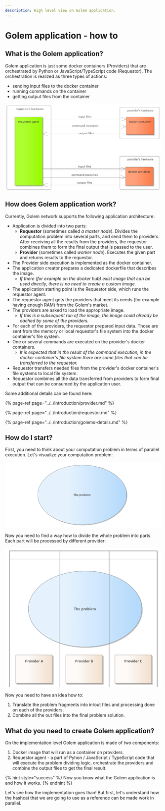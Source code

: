 ```yaml
---
description: High level view on Golem application.
---
```


# Golem application - how to

## What is the Golem application?

Golem application is just some docker containers \(Providers\) that are orchestrated by Python or JavaScript/TypeScript code \(Requestor\). The orchestration is realized as three types of actions: 

* sending input files to the docker container
* running commands on the container
* getting output files from the container 

![](../../.gitbook/assets/image%20%281%29.png)

## How does Golem application work?

Currently, Golem network supports the following application architecture:

* Application is divided into two parts:
  * **Requestor** \(sometimes called _a_ _master node_\). Divides the computation problem into several parts, and send them to providers. After receiving all the results from the providers, the requestor combines them to form the final output that is passed to the user.
  * **Provider** \(sometimes called _worker node_\). Executes the given part and returns results to the requestor.
* The Provider side execution is implemented as the docker container.
* The application creator prepares a dedicated dockerfile that describes the image. 
  * _If there \(for example on the docker hub\) exist image that can be used directly, there is no need to create a custom image._
* The application starting point is the Requestor side, which runs the requestor agent.
* The requestor agent gets the providers that meet its needs \(for example having enough RAM\) from the Golem's market. 
* The providers are asked to load the appropriate image. 
  * _If this is a subsequent run of the image, the image could already be cached by some of the providers._ 
* For each of the providers, the requestor prepared input data. Those are sent from the memory or local requestor's file system into the docker container's file system.
* One or several commands are executed on the provider's docker containers.
  * _It is expected that in the result of the command execution, in the docker container's file system there are some files that can be transferred to the requestor._
* Requestor transfers needed files from the provider's docker container's file systems to local file system.
* Requestor combines all the data transferred from providers to form final output that can be consumed by the application user.

Some additional details can be found here:

{% page-ref page="../../introduction/provider.md" %}

{% page-ref page="../../introduction/requestor.md" %}

{% page-ref page="../../introduction/golems-details.md" %}

## How do I start?

First, you need to think about your computation problem in terms of parallel execution. Let's visualize your computation problem:

![](../../.gitbook/assets/image%20%288%29.png)

Now you need to find a way how to divide the whole problem into parts. Each part will be processed by different provider:

![](../../.gitbook/assets/image%20%287%29.png)

Now you need to have an idea how to:

1. Translate the problem fragments into in/out files and processing done on each of the providers.
2. Combine all the out files into the final problem solution.

## What do you need to create Golem application?

On the implementation level Golem application is made of two components:

1. Docker image that will run as a container on providers.
2. Requestor agent - a part of Pyhon / JavaScript / TypeScript code that will execute the problem dividing logic, orchestrate the providers and combine the output files to get the final result.

{% hint style="success" %}
Now you know what the Golem application is and how it works. 
{% endhint %}

Let's see how the implementation goes than! But first, let's understand how the hashcat that we are going to use as a reference can be made work in parallel.

